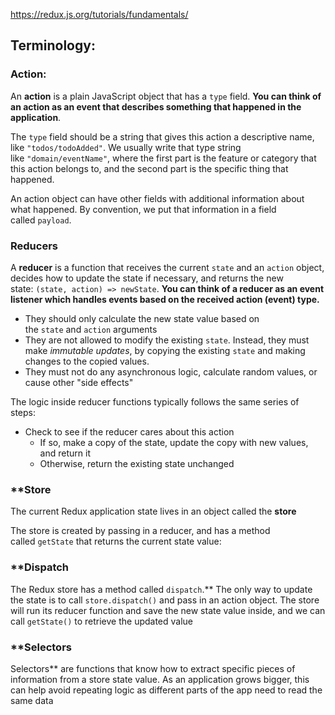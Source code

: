 https://redux.js.org/tutorials/fundamentals/
## Terminology:
### **Action:**
An **action** is a plain JavaScript object that has a `type` field. **You can think of an action as an event that describes something that happened in the application**.

The `type` field should be a string that gives this action a descriptive name, like `"todos/todoAdded"`. We usually write that type string like `"domain/eventName"`, where the first part is the feature or category that this action belongs to, and the second part is the specific thing that happened.

An action object can have other fields with additional information about what happened. By convention, we put that information in a field called `payload`.

### **Reducers**
A **reducer** is a function that receives the current `state` and an `action` object, decides how to update the state if necessary, and returns the new state: `(state, action) => newState`. **You can think of a reducer as an event listener which handles events based on the received action (event) type.**

- They should only calculate the new state value based on the `state` and `action` arguments
- They are not allowed to modify the existing `state`. Instead, they must make _immutable updates_, by copying the existing `state` and making changes to the copied values.
- They must not do any asynchronous logic, calculate random values, or cause other "side effects"

The logic inside reducer functions typically follows the same series of steps:

- Check to see if the reducer cares about this action
    - If so, make a copy of the state, update the copy with new values, and return it
	- Otherwise, return the existing state unchanged
### **Store

The current Redux application state lives in an object called the **store**

The store is created by passing in a reducer, and has a method called `getState` that returns the current state value:

### **Dispatch
The Redux store has a method called `dispatch`.** The only way to update the state is to call `store.dispatch()` and pass in an action object. The store will run its reducer function and save the new state value inside, and we can call `getState()` to retrieve the updated value
### **Selectors
 Selectors** are functions that know how to extract specific pieces of information from a store state value. As an application grows bigger, this can help avoid repeating logic as different parts of the app need to read the same data